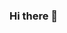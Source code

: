 ### Hi there 👋

<!--
**RitwikN7/RitwikN7** is a ✨ _special_ ✨ repository because its `README.md` (this file) appears on your GitHub profile.

# RitwikN7
